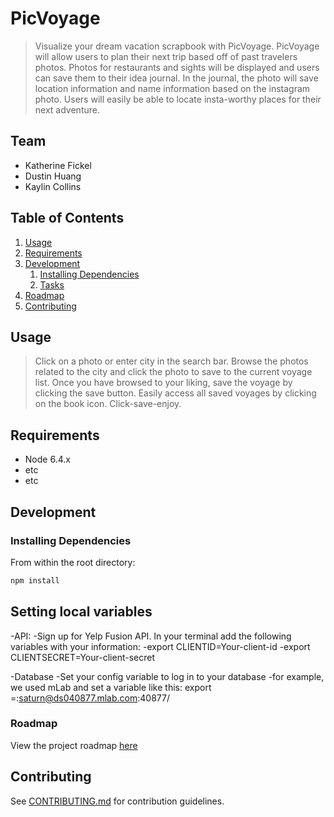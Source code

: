 # PicVoyage

> Visualize your dream vacation scrapbook with PicVoyage. PicVoyage will allow users to plan their next trip based off of past travelers photos. Photos for restaurants and sights will be displayed and users can save them to their idea journal. In the journal, the photo will save location information and name information based on the instagram photo. Users will easily be able to locate insta-worthy places for their next adventure. 

## Team

  - Katherine Fickel
  - Dustin Huang
  - Kaylin Collins

## Table of Contents

1. [Usage](#Usage)
1. [Requirements](#requirements)
1. [Development](#development)
    1. [Installing Dependencies](#installing-dependencies)
    1. [Tasks](#tasks)
1. [Roadmap](#roadmap)
1. [Contributing](#contributing)

## Usage

> Click on a photo or enter city in the search bar. Browse the photos related to the city and click the photo to save to the current voyage list. Once you have browsed to your liking, save the voyage by clicking the save button. Easily access all saved voyages by clicking on the book icon. Click-save-enjoy.

## Requirements

- Node 6.4.x
- etc
- etc

## Development

### Installing Dependencies

From within the root directory:

```sh
npm install
```

## Setting local variables

-API:
	-Sign up for Yelp Fusion API. In your terminal add the following variables with your information:
		-export CLIENTID=Your-client-id
		-export CLIENTSECRET=Your-client-secret

-Database 
	-Set your config variable to log in to your database
		-for example, we used mLab and set a variable like this:
		export <dbuser>=<password>:saturn@ds040877.mlab.com:40877/<dbname>

### Roadmap

View the project roadmap [here](https://docs.google.com/document/d/1OO5z6kTTVBHrAS6XR9YJxTN1Wtyx_mXapDGT4LDZgmw/edit)


## Contributing

See [CONTRIBUTING.md](CONTRIBUTING.md) for contribution guidelines.

